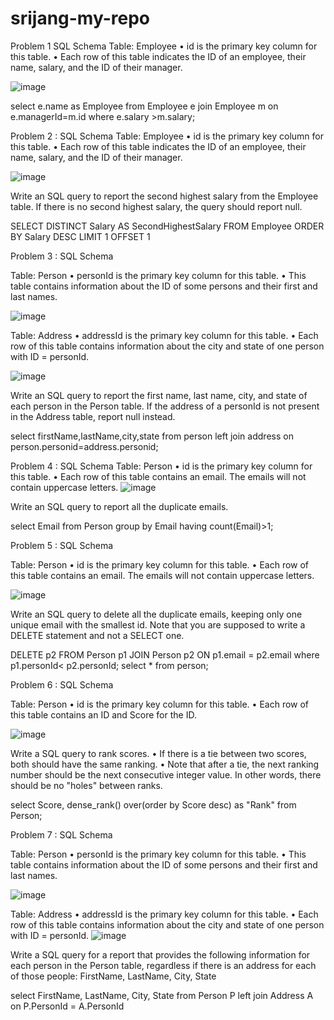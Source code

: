 # srijang-my-repo
Problem 1 
SQL Schema
Table: Employee
• id is the primary key column for this table.
• Each row of this table indicates the ID of an employee, their name, salary, and the ID of their
manager.

![image](https://github.com/srijan7565/srijang-my-repo/assets/133694651/3a1b4f6d-083f-44e6-a4e9-a20266c85354)

select e.name as Employee
 from Employee e join Employee m
 on e.managerId=m.id
 where e.salary >m.salary;



Problem 2 :
SQL Schema
Table: Employee
• id is the primary key column for this table.
• Each row of this table indicates the ID of an employee, their name, salary, and the ID of their
manager.

![image](https://github.com/srijan7565/srijang-my-repo/assets/133694651/fc9719b7-73a6-4796-9f4f-5d0417f6772f)


Write an SQL query to report the second highest salary from the Employee table. If there is no
second highest salary, the query should report null.


SELECT DISTINCT
 Salary AS SecondHighestSalary
 FROM
 Employee
 ORDER BY Salary DESC
 LIMIT 1 OFFSET 1



 Problem 3 : 
SQL Schema

Table: Person
• personId is the primary key column for this table.
• This table contains information about the ID of some persons and their first and last names.

![image](https://github.com/srijan7565/srijang-my-repo/assets/133694651/b613b7bd-4c3d-48b6-b8e0-a2a52d8daa71)

Table: Address
• addressId is the primary key column for this table.
• Each row of this table contains information about the city and state of one person with ID =
personId.

![image](https://github.com/srijan7565/srijang-my-repo/assets/133694651/2b2e090c-6a98-4e93-80a0-a93d9889a5b4)

Write an SQL query to report the first name, last name, city, and state of each person in the Person
table. If the address of a personId is not present in the Address table, report null instead.

select firstName,lastName,city,state
 from person left join address
 on person.personid=address.personid;


 Problem 4 : 
SQL Schema
Table: Person
• id is the primary key column for this table.
• Each row of this table contains an email. The emails will not contain uppercase letters.
![image](https://github.com/srijan7565/srijang-my-repo/assets/133694651/77dacc06-b16f-47a9-8289-c9da7c0139fc)

Write an SQL query to report all the duplicate emails.

select Email
 from Person
 group by Email
 having count(Email)>1;

Problem 5 : 
SQL Schema

Table: Person
• id is the primary key column for this table.
• Each row of this table contains an email. The emails will not contain uppercase letters.

![image](https://github.com/srijan7565/srijang-my-repo/assets/133694651/dc62f77d-f42d-4b39-bf6a-85051a12ddc3)

Write an SQL query to delete all the duplicate emails, keeping only one unique email with the
smallest id. Note that you are supposed to write a DELETE statement and not a SELECT one.

DELETE p2
 FROM Person p1
 JOIN Person p2
 ON p1.email = p2.email
 where p1.personId< p2.personId;
 select * from person;



Problem 6 : 
SQL Schema

Table: Person
• id is the primary key column for this table.
• Each row of this table contains an ID and Score for the ID.

![image](https://github.com/srijan7565/srijang-my-repo/assets/133694651/a725f3a8-2363-4fbe-90f8-abeeb9854451)

Write a SQL query to rank scores.
• If there is a tie between two scores, both should have the same ranking.
• Note that after a tie, the next ranking number should be the next consecutive integer
value. In other words, there should be no "holes" between ranks.


select Score, dense_rank() over(order by Score desc) as "Rank" from Person;


Problem 7 : 
SQL Schema


Table: Person
• personId is the primary key column for this table.
• This table contains information about the ID of some persons and their first and last names.

![image](https://github.com/srijan7565/srijang-my-repo/assets/133694651/5aecb71d-9d95-4480-b142-9e45ae56d112)

Table: Address
• addressId is the primary key column for this table.
• Each row of this table contains information about the city and state of one person with ID =
personId.
![image](https://github.com/srijan7565/srijang-my-repo/assets/133694651/e5583a5f-617c-43c2-a6a4-fd6fda5f2e28)

Write a SQL query for a report that provides the following information for each person in the Person
table, regardless if there is an address for each of those people:
FirstName, LastName, City, State

select FirstName, LastName, City, State
 from Person P left join Address A
 on P.PersonId = A.PersonId




